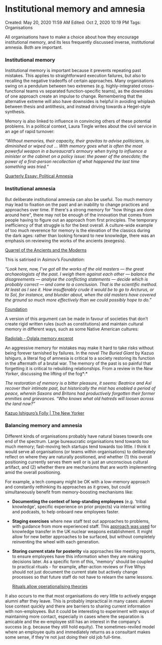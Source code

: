 # Institutional memory and amnesia

Created: May 20, 2020 11:59 AM
Edited: Oct 2, 2020 10:19 PM
Tags: Organisations

All organisations have to make a choice about how they encourage institutional memory, and its less frequently discussed inverse, institutional amnesia. Both are important.

### Institutional memory

Institutional memory is important because it prevents repeating past mistakes. This applies to straightforward execution failures, but also to recalling the negative tradeoffs of certain approaches. Many organisations swing on a pendulum between two extremes (e.g. highly-integrated cross-functional teams vs separated function-specific teams), as the downsides of one approach create an impulse to change. Remembering that the alternative extreme will also have downsides is helpful in avoiding whiplash between thesis and antithesis, and instead driving towards a Hegel-style synthesis.

Memory is also linked to influence in convincing others of these potential problems. In a political context, Laura Tingle writes about the civil service in an age of rapid turnover:

*“Without memories, their capacity, their gravitas to advise politicians, is diminished or wiped out ...  With memory goes what is often the most powerful weapon in a bureaucrat’s armoury when trying to influence a minister or the cabinet on a policy issue: the power of the anecdote; the power of a first-person recollection of what happened the last time something was tried.”*

[Quarterly Essay: Political Amnesia](../References%2044e0a6dd2a7a456b83710224626907e7/Quarterly%20Essay%20Political%20Amnesia%20a3e09bd01e554ed2861f8e7b71a739a6.md)

### Institutional amnesia

But deliberate institutional amnesia can also be useful. Too much memory may lead to fixation on the past and an inability to change practices and approaches over time. If there's a strong memory for "how things are done around here", there may not be enough of the innovation that comes from people having to figure out an approach from first principles. The temporary inefficiency of that struggle is for the best overall. A culture-wide example of too much reverence for memory is the elevation of the classics during the dark ages: rather than looking forward to new knowledge, there was an emphasis on reviewing the works of the ancients (exegesis).

[Quarrel of the Ancients and the Moderns](../References%2044e0a6dd2a7a456b83710224626907e7/Quarrel%20of%20the%20Ancients%20and%20the%20Moderns%203346b1fc7b204811a0ee3ced38e7723e.md)

This is satirised in Asimov’s *Foundation*:

*“Look here, now, I’ve got all the works of the old masters — the great archaeologists of the past. I weigh them against each other — balance the disagreements — analyse the conflicting statements — decide which is probably correct — and come to a conclusion. That is the scientific method. At least as I see it. How insufferably crude it would be to go to Arcturus, or to Sol, for instance, and blunder about, when the old masters have covered the ground so much more effectively than we could possibly hope to do.”*

[Foundation](../References%2044e0a6dd2a7a456b83710224626907e7/Foundation%202bd5ea62bde84a839b6bcbc79c9502b1.md)

A version of this argument can be made in favour of societies that don’t create rigid written rules (such as constitutions) and maintain cultural memory in different ways, such as some Native American cultures:

[Radiolab - Oglala memory excerpt](../References%2044e0a6dd2a7a456b83710224626907e7/Radiolab%20-%20Oglala%20memory%20excerpt%20da47e34eed134f22a5edfd13fe5d01f6.md)

An aggressive memory for mistakes may make it hard to take risks without being forever tarnished by failures. In the novel *The Buried Giant* by Kazuo Ishiguro, a literal fog of amnesia is critical to a society restoring its function in the aftermath of a brutal war. The memory of the past is so painful that forgetting it is critical to rebuilding relationships. From a review in the *New Yorker*, discussing the lifting of the fog*:*

*The restoration of memory is a bitter pleasure, it seems: Beatrice and Axl recover their intimate past, but historically the mist has enabled a period of peace, wherein Saxons and Britons had productively forgotten their former enmities and grievances. “Who knows what old hatreds will loosen across the land now?”*

[Kazuo Ishiguro’s Folly | The New Yorker](../References%2044e0a6dd2a7a456b83710224626907e7/Kazuo%20Ishiguro%E2%80%99s%20Folly%20The%20New%20Yorker%207f70b89b41f3406f9cab86345ac1d1e7.md)

### Balancing memory and amnesia

Different kinds of organisations probably have natural biases towards one end of the spectrum. Large bureaucratic organisations tend towards too much memory; fast-moving tech startups tend towards too little. I think it would serve all organisations (or teams within organisations) to deliberately reflect on where they are naturally positioned, and whether (1) this overall positioning currently serves them well or is just an unconscious cultural artifact, and (2) whether there are mechanisms that are worth implementing amid the overall positioning. 

For example, a tech company might be OK with a low-memory approach and constantly rethinking its approaches as it grows, but could simultaneously benefit from memory-boosting mechanisms like:

- **Documenting the context of long-standing employees** (e.g. 'tribal knowledge', specific experience on prior projects) via internal writing and podcasts, to help onboard new employees faster.
- **Staging exercises** where new staff test out approaches to problems, with guidance from more experienced staff. This [approach was used](https://www.bbc.com/news/business-35821782) for knowledge transfer in the UK nuclear weapons establishment. It might allow for new better approaches to be surfaced, but without completely reinventing the wheel with each generation.
- **Storing current state for posterity** via approaches like meeting reports, to ensure employees have this information when they are making decisions later. As a specific form of this, 'memory' should be coupled to practical rituals - for example, after-action reviews or Five Whys should not just document the current state but actively change processes so that future staff do not have to relearn the same lessons.

    [Rituals allow operationalising theories](Rituals%20allow%20operationalising%20theories%2091f5fa9e769d4e4092937e383a5ff5b0.md)

It also occurs to me that most organisations do very little to actively engage alumni after they leave. This is probably impractical in many cases: alumni lose context quickly and there are barriers to sharing current information with non-employees. But it could be interesting to experiment with ways of maintaining more contact, especially in cases where the separation is amicable and the ex-employee still has an interest in the company's success (e.g. because they still hold equity). The sometimes-reviled model where an employee quits and immediately returns as a consultant makes some sense, if they're not just doing their old job full-time.